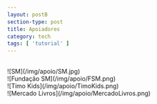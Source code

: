 ```yaml
---
layout: postB
section-type: post
title: Apoiadores
category: tech
tags: [ 'tutorial' ]
---
```

<br>
![SM](/img/apoio/SM.jpg)
<br>
![Fundação SM](/img/apoio/FSM.png)
<br>
![Timo Kids](/img/apoio/TimoKids.png)
<br>
![Mercado Livros](/img/apoio/MercadoLivros.png)